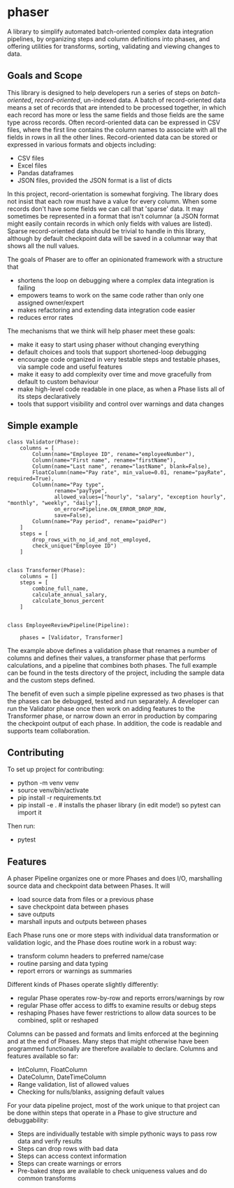 # phaser

A library to simplify automated batch-oriented complex data integration pipelines, by 
organizing steps and column definitions into phases, and offering utilities for 
transforms, sorting, validating and viewing changes to data. 

## Goals and Scope

This library is designed to help developers run a series of steps on _batch-oriented_,
_record-oriented_, un-indexed data.  A batch of record-oriented data means a set of records
that are intended to be processed together, in which each record has more or less the same
fields and those fields are the same type across records.  Often record-oriented data can
be expressed in CSV files, where the first line
contains the column names to associate with all the fields in rows in all the other lines.
Record-oriented data can be stored or expressed in various formats and objects including:
* CSV files
* Excel files
* Pandas dataframes
* JSON files, provided the JSON format is a list of dicts

In this project, record-orientation is somewhat forgiving.  The library does not insist that
each row must have a value for every column.  When some records don't have some fields we can
call that 'sparse' data. It may sometimes be represented in a format that isn't columnar
(a JSON format might easily contain records in which only fields with values are listed).  Sparse
record-oriented data should be trivial to handle in this library, although by default checkpoint
data will be saved in a columnar way that shows all the null values.

The goals of Phaser are to offer an opinionated framework with a structure that
* shortens the loop on debugging where a complex data integration is failing
* empowers teams to work on the same code rather than only one assigned owner/expert
* makes refactoring and extending data integration code easier
* reduces error rates

The mechanisms that we think will help phaser meet these goals:
* make it easy to start using phaser without changing everything
* default choices and tools that support shortened-loop debugging
* encourage code organized in very testable steps and testable phases, via sample code and useful features
* make it easy to add complexity over time and move gracefully from default to custom behaviour
* make high-level code readable in one place, as when a Phase lists all of its steps declaratively
* tools that support visibility and control over warnings and data changes

## Simple example

```
class Validator(Phase):
    columns = [
        Column(name="Employee ID", rename="employeeNumber"),
        Column(name="First name", rename="firstName"),
        Column(name="Last name", rename="lastName", blank=False),
        FloatColumn(name="Pay rate", min_value=0.01, rename="payRate", required=True),
        Column(name="Pay type",
               rename="payType",
               allowed_values=["hourly", "salary", "exception hourly", "monthly", "weekly", "daily"],
               on_error=Pipeline.ON_ERROR_DROP_ROW,
               save=False),
        Column(name="Pay period", rename="paidPer")
    ]
    steps = [
        drop_rows_with_no_id_and_not_employed,
        check_unique("Employee ID")
    ]


class Transformer(Phase):
    columns = []
    steps = [
        combine_full_name,
        calculate_annual_salary,
        calculate_bonus_percent
    ]


class EmployeeReviewPipeline(Pipeline):

    phases = [Validator, Transformer]

```

The example above defines a validation phase that renames a number of columns and defines their values, a 
transformer phase that performs calculations, and a pipeline that combines both phases.  The full example 
can be found in the tests directory of the project, including the sample data and the custom steps defined.

The benefit of even such a simple pipeline expressed as two phases is that the phases can be debugged, tested and
run separately. A developer can run the Validator phase once then work on adding features to the Transformer phase,
or narrow down an error in production by comparing the checkpoint output of each phase.  In addition, the code
is readable and supports team collaboration.


## Contributing

To set up project for contributing:
* python -m venv venv
* source venv/bin/activate
* pip install -r requirements.txt
* pip install -e .  # installs the phaser library (in edit mode!) so pytest can import it

Then run:
* pytest


## Features

A phaser Pipeline organizes one or more Phases and does I/O, marshalling source data and
checkpoint data between Phases.  It will

* load source data from files or a previous phase
* save checkpoint data between phases
* save outputs
* marshall inputs and outputs between phases

Each Phase runs one or more steps with individual data transformation or validation
logic, and the Phase does routine work in a robust way:

* transform column headers to preferred name/case
* routine parsing and data typing
* report errors or warnings as summaries

Different kinds of Phases operate slightly differently:

* regular Phase operates row-by-row and reports errors/warnings by row
* regular Phase offer access to diffs to examine results or debug steps
* reshaping Phases have fewer restrictions to allow data sources to be combined, split or reshaped

Columns can be passed and formats and limits enforced at the beginning and at the end of Phases.
Many steps that might otherwise have been programmed functionally are therefore available to
declare.  Columns and features available so far:

* IntColumn, FloatColumn
* DateColumn, DateTimeColumn
* Range validation, list of allowed values
* Checking for nulls/blanks, assigning default values

For your data pipeline project, most of the work unique to that project can be done within steps
that operate in a Phase to give structure and debuggability:

* Steps are individually testable with simple pythonic ways to pass row data and verify results
* Steps can drop rows with bad data
* Steps can access context information
* Steps can create warnings or errors
* Pre-baked steps are available to check uniqueness values and do common transforms

